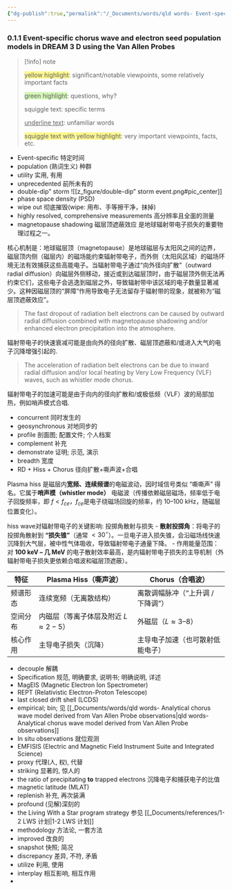 ```yaml
---
{"dg-publish":true,"permalink":"/_Documents/words/qld words- Event-specific chorus wave and electron seed population models in DREAM3D using the Van Allen Probes/","noteIcon":"","created":"2025-08-01T23:51:07.622+08:00","updated":"2025-09-15T18:44:08.257+08:00"}
---
```


### 0.1.1 Event-specific chorus wave and electron seed population models in DREAM 3 D using the Van Allen Probes  


> [!info] note
> 
> <span style="background:#fff88f">yellow highlight</span>:  significant/notable viewpoints, some relatively important facts
> 
> <span style="background:#d3f8b6">green highlight</span>:  questions, why?
> 
> squiggle text:  specific terms
>
>  <u>underline text</u>:  unfamiliar words
> 
> <span style="background:#fff88f">squiggle text with yellow highlight</span>:  very important viewpoints, facts, etc.


- Event-specific 特定时间
- population (熟词生义) 种群
- utility 实用, 有用
- unprecedented 前所未有的
- double-dip” storm
![[z_figure/double-dip” storm event.png#pic_center]]  
- phase space density (PSD)
- wipe out 彻底摧毁(wipe: 用布、手等擦干净，抹掉)
- highly resolved, comprehensive measurements 高分辨率且全面的测量
- magnetopause shadowing 磁层顶遮蔽效应
是地球辐射带电子损失的重要物理过程之一。  

核心机制是：地球磁层顶（magnetopause）是地球磁层与太阳风之间的边界，磁层顶内侧（磁层内）的磁场能约束辐射带电子，而外侧（太阳风区域）的磁场环境无法有效捕获这些高能电子。当辐射带电子通过“向外径向扩散”（outward radial diffusion）向磁层外侧移动，接近或到达磁层顶时，由于磁层顶外侧无法再约束它们，这些电子会逃逸到磁层之外，导致辐射带中该区域的电子数量显著减少。这种因磁层顶的“屏障”作用导致电子无法留存于辐射带的现象，就被称为“磁层顶遮蔽效应”。

> The fast dropout of radiation belt electrons can be caused by outward radial diffusion combined with magnetopause shadowing and/or enhanced electron precipitation into the atmosphere.  
> 
辐射带电子的快速衰减可能是由向外的径向扩散、磁层顶遮蔽和/或进入大气的电子沉降增强引起的.  

> The acceleration of radiation belt electrons can be due to inward radial diffusion and/or local heating by Very Low Frequency (VLF) waves, such as whistler mode chorus.  
> 
辐射带电子的加速可能是由于向内的径向扩散和/或极低频（VLF）波的局部加热，例如哨声模式合唱.

- concurrent 同时发生的
- geosynchronous 对地同步的
- profile 剖面图; 配置文件; 个人档案
- complement 补充
- demonstrate 证明; 示范, 演示
- breadth 宽度
- RD + Hiss + Chorus 径向扩散+嘶声波+合唱

Plasma hiss 是磁层内**宽频、连续频谱**的电磁波动，因时域信号类似 “嘶嘶声” 得名。它属于**哨声模（whistler mode）** 电磁波（传播依赖磁层磁场，频率低于电子回旋频率，即 $f < f_{ce}$，$f_{ce}$是电子绕磁场回旋的频率，约 10–100 kHz，随磁层位置变化）。

hiss wave对辐射带电子的关键影响: 投掷角散射与损失
	- **散射投掷角**：将电子的投掷角散射到 **“损失锥”**（通常 $< 30^\circ$）。一旦电子进入损失锥，会沿磁场线快速沉降到大气层，被中性气体吸收，导致辐射带电子通量下降。
	- 作用能量范围：对 **100 keV – 几 MeV** 的电子散射效率最高，是内辐射带电子损失的主导机制（外辐射带电子损失更依赖合唱波和磁层顶遮蔽）。

| **特征** | Plasma Hiss（嘶声波）             | Chorus（合唱波）          |
| ------ | ---------------------------- | -------------------- |
| 频谱形态   | 连续宽频（无离散结构）                  | 离散调幅脉冲（“上升调 / 下降调”）  |
| 空间分布   | 内磁层（等离子体层及附近 $L\approx 2-5$） | 外磁层（$L \approx 3–8$） |
| 核心作用   | 主导电子损失（沉降）                   | 主导电子加速（也可散射低能电子）     |
 
- decouple 解耦
- Specification 规范, 明确要求, 说明书; 明确说明, 详述
- MagEIS (Magnetic Electron Ion Spectrometer)
- REPT (Relativistic Electron-Proton Telescope)
- last closed drift shell (LCDS)
- empirical; bin; 见 [[_Documents/words/qld words- Analytical chorus wave model derived from Van Allen Probe  observations\|qld words- Analytical chorus wave model derived from Van Allen Probe  observations]]
- In situ observations 就位观测
- EMFISIS (Electric and Magnetic Field Instrument Suite and Integrated Science)
- proxy 代理(人, 权), 代替
- striking 显著的, 惊人的
- the ratio of precipitating **to** trapped electrons 沉降电子和捕获电子的比值
- magnetic latitude (MLAT)
- replenish 补充, 再次装满
- profound (见解)深刻的
- the Living With a Star program strategy 参见 [[_Documents/references/1-2 LWS 计划\|1-2 LWS 计划]]
- methodology 方法论, 一套方法
- improved 改良的
- snapshot 快照; 简况
- discrepancy 差异, 不符, 矛盾
- utilize 利用, 使用
- interplay 相互影响, 相互作用
- 






















